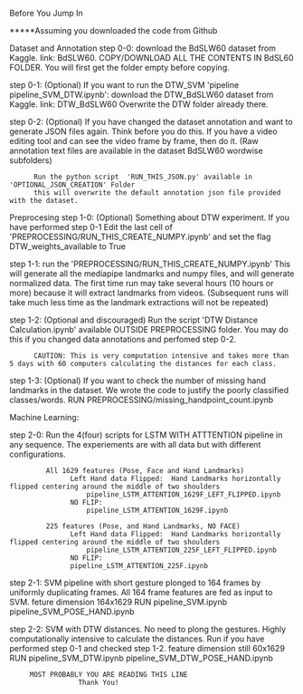Before You Jump In

*****Assuming you downloaded the code from Github

Dataset and Annotation
step 0-0: download the BdSLW60 dataset from Kaggle. link: BdSLW60. 
          COPY/DOWNLOAD ALL THE CONTENTS IN BdSL60 FOLDER. You will first get the folder empty before copying.
       
step 0-1: (Optional) If you want to run the DTW_SVM 'pipeline pipeline_SVM_DTW.ipynb':
	  download the DTW_BdSLW60 dataset from Kaggle. link: DTW_BdSLW60 
	  Overwrite the DTW folder already there.
	  
step 0-2: (Optional) If you have changed the dataset annotation and want to generate JSON files again. 
          Think before you do this. If you have a video editing tool and can see the video frame by frame, then do it.
          (Raw annotation text files are available in the dataset BdSLW60 wordwise subfolders)
          
          Run the python script  'RUN_THIS_JSON.py' available in 'OPTIONAL_JSON_CREATION' Folder 
          this will overwrite the default annotation json file provided with the dataset.

Preprocesing
step 1-0: (Optional) Something about DTW experiment. If you have performed step 0-1
	  Edit the last cell of 'PREPROCESSING/RUN_THIS_CREATE_NUMPY.ipynb' and set the flag DTW_weights_available  to True
	  
step 1-1: run the 'PREPROCESSING/RUN_THIS_CREATE_NUMPY.ipynb'
          This will generate all the mediapipe landmarks and numpy files, and will generate normalized data.
          The first time run may take several hours (10 hours or more) because it will extract landmarks from videos.
          (Subsequent runs will take much less time as the landmark extractions will not be repeated)
          
step 1-2: (Optional and discouraged) Run the script 'DTW Distance Calculation.ipynb' available OUTSIDE PREPROCESSING folder.
          You may do this if you changed data annotations and perfomed step 0-2. 
          
          CAUTION: This is very computation intensive and takes more than 5 days with 60 computers calculating the distances for each class.
          
step 1-3: (Optional) If you want to check the number of missing hand landmarks in the dataset. We wrote the code to justify the poorly classified
          classes/words.
          RUN 
              PREPROCESSING/missing_handpoint_count.ipynb
              
              
Machine Learning:

step 2-0: Run the 4(four) scripts for LSTM WITH ATTTENTION pipeline in any sequence.
          The experiements are with all data but with different configurations.
            
             All 1629 features (Pose, Face and Hand Landmarks)
                   Left Hand data Flipped:  Hand Landmarks horizontally flipped centering around the middle of two shoulders
                       pipeline_LSTM_ATTENTION_1629F_LEFT_FLIPPED.ipynb
                   NO FLIP: 
                       pipeline_LSTM_ATTENTION_1629F.ipynb
                       
             225 features (Pose, and Hand Landmarks, NO FACE)
                   Left Hand data Flipped:  Hand Landmarks horizontally flipped centering around the middle of two shoulders
                       pipeline_LSTM_ATTENTION_225F_LEFT_FLIPPED.ipynb
                   NO FLIP:  
          	       pipeline_LSTM_ATTENTION_225F.ipynb

step 2-1: SVM pipeline with short gesture plonged to 164 frames by uniformly duplicating frames. All 164 frame features are fed as input to SVM.
          feture dimension 164x1629
          RUN 
              pipeline_SVM.ipynb
	      pipeline_SVM_POSE_HAND.ipynb
	      
step 2-2: SVM with DTW distances. No need to plong the gestures. Highly computationally intensive to calculate the distances.
          Run if you have performed step 0-1 and checked step 1-2.
          feature dimension still 60x1629
          RUN
              pipeline_SVM_DTW.ipynb
	      pipeline_SVM_DTW_POSE_HAND.ipynb
              
              
         MOST PROBABLY YOU ARE READING THIS LINE
                     Thank You!
